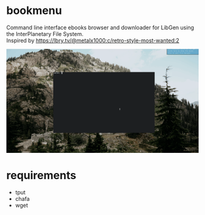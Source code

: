 # bookmenu
Command line interface ebooks browser and downloader for LibGen using the InterPlanetary File System.  
Inspired by https://lbry.tv/@metalx1000:c/retro-style-most-wanted:2

![preview](preview.gif)

# requirements
- tput
- chafa
- wget
